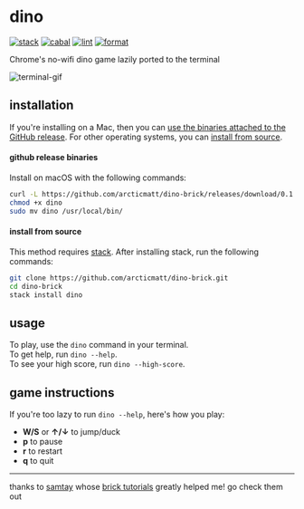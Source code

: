 # dino

[![stack](https://github.com/haskell-game-archives/dino-brick/workflows/stack/badge.svg)](https://github.com/haskell-game-archives/dino-brick/actions?query=workflow%3Astack)
[![cabal](https://github.com/haskell-game-archives/dino-brick/workflows/cabal/badge.svg)](https://github.com/haskell-game-archives/dino-brick/actions?query=workflow%3Acabal)
[![lint](https://github.com/haskell-game-archives/dino-brick/workflows/lint/badge.svg)](https://github.com/haskell-game-archives/dino-brick/actions?query=workflow%3Alint)
[![format](https://github.com/haskell-game-archives/dino-brick/workflows/format/badge.svg)](https://github.com/haskell-game-archives/dino-brick/actions?query=workflow%3Aformat)

Chrome's no-wifi dino game lazily ported to the terminal

![terminal-gif](./docs/img/dino.gif)

## installation 

If you're installing on a Mac, then you 
can [use the binaries attached to the GitHub release](#github-release-binaries). 
For other operating systems, you can [install from source](#install-from-source).

#### github release binaries

Install on macOS with the following commands:

```bash
curl -L https://github.com/arcticmatt/dino-brick/releases/download/0.1.1/dino-`uname -s`-`uname -m` -o dino
chmod +x dino
sudo mv dino /usr/local/bin/ 
```

#### install from source

This method requires [stack](https://docs.haskellstack.org/en/stable/README/#how-to-install). After installing stack, run
the following commands:

```bash
git clone https://github.com/arcticmatt/dino-brick.git
cd dino-brick
stack install dino
```

## usage 

To play, use the `dino` command in your terminal.   
To get help, run `dino --help`.  
To see your high score, run `dino --high-score`.

## game instructions

If you're too lazy to run `dino --help`, here's how you play:

* **W/S** or 	**&uarr;/&darr;** to jump/duck
* **p** to pause 
* **r** to restart 
* **q** to quit

---

thanks to [samtay](https://github.com/samtay) whose [brick tutorials](https://samtay.github.io/) greatly helped me! go check 
them out
